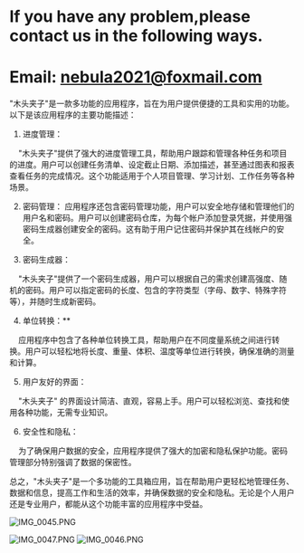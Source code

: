 # If you have any problem,please contact us in the following ways.

# Email: [nebula2021@foxmail.com](https://link.juejin.cn?target=mailto%3Anebula2021%40foxmail.com "https://link.juejin.cn?target=mailto%3Anebula2021%40foxmail.com")

"木头夹子"是一款多功能的应用程序，旨在为用户提供便捷的工具和实用的功能。以下是该应用程序的主要功能描述：

  


1. 进度管理：

    "木头夹子"提供了强大的进度管理工具，帮助用户跟踪和管理各种任务和项目的进度。用户可以创建任务清单、设定截止日期、添加描述，甚至通过图表和报表查看任务的完成情况。这个功能适用于个人项目管理、学习计划、工作任务等各种场景。

  


2. 密码管理： 应用程序还包含密码管理功能，用户可以安全地存储和管理他们的用户名和密码。用户可以创建密码仓库，为每个帐户添加登录凭据，并使用强密码生成器创建安全的密码。这有助于用户记住密码并保护其在线帐户的安全。

  


3. 密码生成器：

    "木头夹子"提供了一个密码生成器，用户可以根据自己的需求创建高强度、随机的密码。用户可以指定密码的长度、包含的字符类型（字母、数字、特殊字符等），并随时生成新密码。

  


4. 单位转换：**

    应用程序中包含了各种单位转换工具，帮助用户在不同度量系统之间进行转换。用户可以轻松地将长度、重量、体积、温度等单位进行转换，确保准确的测量和计算。

  


5. 用户友好的界面：

    "木头夹子" 的界面设计简洁、直观，容易上手。用户可以轻松浏览、查找和使用各种功能，无需专业知识。

  


6. 安全性和隐私：

    为了确保用户数据的安全，应用程序提供了强大的加密和隐私保护功能。密码管理部分特别强调了数据的保密性。

  


总之，"木头夹子"是一个多功能的工具箱应用，旨在帮助用户更轻松地管理任务、数据和信息，提高工作和生活的效率，并确保数据的安全和隐私。无论是个人用户还是专业用户，都能从这个功能丰富的应用程序中受益。


![IMG_0045.PNG](https://p3-juejin.byteimg.com/tos-cn-i-k3u1fbpfcp/3b490470eb6f411180d63e59884b3e46~tplv-k3u1fbpfcp-jj-mark:0:0:0:0:q75.image#?w=1170&h=2532&s=207303&e=png&b=92fff0)

![IMG_0047.PNG](https://p1-juejin.byteimg.com/tos-cn-i-k3u1fbpfcp/6ac1c84e280040f8b787cf4c913a7a32~tplv-k3u1fbpfcp-jj-mark:0:0:0:0:q75.image#?w=1170&h=2532&s=208011&e=png&b=7fffbf)
![IMG_0046.PNG](https://p9-juejin.byteimg.com/tos-cn-i-k3u1fbpfcp/aaa0dd12f8994aaa8e9a889c5bd03c97~tplv-k3u1fbpfcp-jj-mark:0:0:0:0:q75.image#?w=1170&h=2532&s=191561&e=png&b=87ffd3)